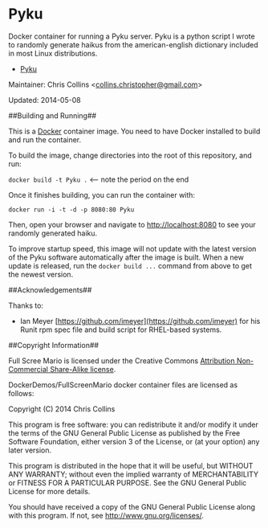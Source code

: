 Pyku
====

Docker container for running a Pyku server.  Pyku is a python script I wrote to randomly generate haikus from the american-english dictionary included in most Linux distributions.

* [Pyku](https://github.com/clcollins/pyku)

Maintainer: Chris Collins \<collins.christopher@gmail.com\>

Updated: 2014-05-08

##Building and Running##

This is a [Docker](http://docker.io) container image.  You need to have Docker installed to build and run the container.

To build the image, change directories into the root of this repository, and run:

`docker build -t Pyku .`  <-- note the period on the end

Once it finishes building, you can run the container with:

`docker run -i -t -d -p 8080:80 Pyku`

Then, open your browser and navigate to [http://localhost:8080](http://localhost:8080) to see your randomly generated haiku.

To improve startup speed, this image will not update with the latest version of the Pyku software automatically after the image is built.  When a new update is released, run the `docker build ...` command from above to get the newest version.

##Acknowledgements##

Thanks to:

* Ian Meyer [https://github.com/imeyer](https://github.com/imeyer) for his Runit rpm spec file and build script for RHEL-based systems.

##Copyright Information##

Full Scree Mario is licensed under the Creative Commons [Attribution Non-Commercial Share-Alike license](http://creativecommons.org/licenses/by-nc-sa/3.0/).  

DockerDemos/FullScreenMario docker container files are licensed as follows:

Copyright (C) 2014 Chris Collins

This program is free software: you can redistribute it and/or modify it under the terms of the GNU General Public License as published by the Free Software Foundation, either version 3 of the License, or (at your option) any later version.

This program is distributed in the hope that it will be useful, but WITHOUT ANY WARRANTY; without even the implied warranty of MERCHANTABILITY or FITNESS FOR A PARTICULAR PURPOSE. See the GNU General Public License for more details.

You should have received a copy of the GNU General Public License along with this program. If not, see http://www.gnu.org/licenses/.
